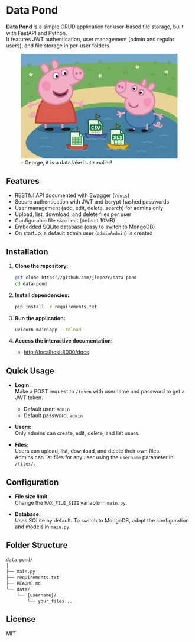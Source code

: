 # Data Pond

**Data Pond** is a simple CRUD application for user-based file storage, built with FastAPI and Python.  
It features JWT authentication, user management (admin and regular users), and file storage in per-user folders.

<figure>
<img src="data-pond.png" alt="Data Pond" width="600">
<figcaption>- George, it is a data lake but smaller!</figcaption>
</figure>

## Features

- RESTful API documented with Swagger (`/docs`)
- Secure authentication with JWT and bcrypt-hashed passwords
- User management (add, edit, delete, search) for admins only
- Upload, list, download, and delete files per user
- Configurable file size limit (default 10MB)
- Embedded SQLite database (easy to switch to MongoDB)
- On startup, a default admin user (`admin`/`admin`) is created

## Installation

1. **Clone the repository:**
   ```sh
   git clone https://github.com/jlopezr/data-pond
   cd data-pond
   ```

2. **Install dependencies:**
   ```sh
   pip install -r requirements.txt
   ```

3. **Run the application:**
   ```sh
   uvicorn main:app --reload
   ```

4. **Access the interactive documentation:**
   - [http://localhost:8000/docs](http://localhost:8000/docs)

## Quick Usage

- **Login:**  
  Make a POST request to `/token` with username and password to get a JWT token.
  - Default user: `admin`
  - Default password: `admin`

- **Users:**  
  Only admins can create, edit, delete, and list users.

- **Files:**  
  Users can upload, list, download, and delete their own files.  
  Admins can list files for any user using the `username` parameter in `/files/`.

## Configuration

- **File size limit:**  
  Change the `MAX_FILE_SIZE` variable in `main.py`.

- **Database:**  
  Uses SQLite by default. To switch to MongoDB, adapt the configuration and models in `main.py`.

## Folder Structure

```
data-pond/
│
├── main.py
├── requirements.txt
├── README.md
└── data/
    └── {username}/
        └── your_files...
```

## License

MIT